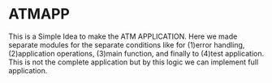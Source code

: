 # ATMAPP
This is a Simple Idea to make the ATM APPLICATION.
Here we made separate modules for the separate conditions
      like for (1)error handling,  
                (2)application operations, 
                (3)main function, 
                and finally to (4)test application.
This is not the complete application but by this logic we can implement full application.
